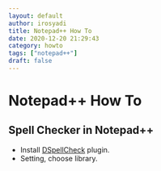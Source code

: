 ```yaml
---
layout: default
author: irosyadi
title: Notepad++ How To
date: 2020-12-20 21:29:43
category: howto
tags: ["notepad++"]
draft: false
---
```


# Notepad++ How To

## Spell Checker in Notepad++
- Install [DSpellCheck](https://github.com/Predelnik/DSpellCheck/releases) plugin.
- Setting, choose library.
